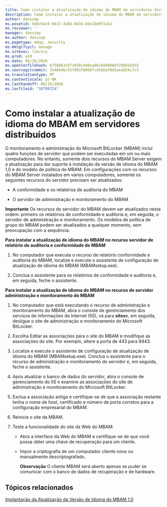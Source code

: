 ```yaml
---
title: Como instalar a atualização de idioma do MBAM em servidores distribuídos
description: Como instalar a atualização de idioma do MBAM em servidores distribuídos
author: dansimp
ms.assetid: 5ddc64c6-0417-4a04-843e-b5e18d9f1a52
ms.reviewer: ''
manager: dansimp
ms.author: dansimp
ms.pagetype: mdop, security
ms.mktglfcycl: manage
ms.sitesec: library
ms.prod: w10
ms.date: 06/16/2016
ms.openlocfilehash: 6758463c6fc038c4d6ea86c0d49804f29bb543d3
ms.sourcegitcommit: 354664bc527d93f80687cd2eba70d1eea024c7c3
ms.translationtype: MT
ms.contentlocale: pt-BR
ms.lasthandoff: 06/26/2020
ms.locfileid: "10799724"
---
```

# Como instalar a atualização de idioma do MBAM em servidores distribuídos


O monitoramento e administração do Microsoft BitLocker (MBAM) inclui quatro funções de servidor que podem ser executadas em um ou mais computadores. No entanto, somente dois recursos do MBAM Server exigem a atualização para dar suporte à instalação da versão de idioma do MBAM 1,0 e do modelo de política de MBAM. Em configurações com os recursos do MBAM Server instalados em vários computadores, somente os seguintes recursos do servidor precisam ser atualizados:

-   A conformidade e os relatórios de auditoria do MBAM

-   O servidor de administração e monitoramento do MBAM

**Importante**  Os recursos do servidor do MBAM devem ser atualizados nesta ordem: primeiro os relatórios de conformidade e auditoria e, em seguida, o servidor de administração e monitoramento. Os modelos de política de grupo do MBAM podem ser atualizados a qualquer momento, sem preocupação com a sequência.

 

**Para instalar a atualização de idioma do MBAM no recurso servidor de relatório de auditoria e conformidade do MBAM**

1.  No computador que executa o recurso de relatório conformidade e auditoria do MBAM, localize e execute o assistente de configuração de atualização de idioma do MBAM (MBAMsetup.exe).

2.  Conclua o assistente para os relatórios de conformidade e auditoria e, em seguida, feche o assistente.

**Para instalar a atualização de idioma do MBAM no recurso de servidor administração e monitoramento do MBAM**

1.  No computador que está executando o recurso de administração e monitoramento do MBAM, abra o console de gerenciamento dos serviços de informações da Internet (IIS), vá para **sites**e, em seguida, desligue o site de administração e monitoramento do Microsoft BitLocker.

2.  Escolha Editar as associações para o site do MBAM e modifique as associações do site. Por exemplo, altere a porta de 443 para 9443.

3.  Localize e execute o assistente de configuração de atualização de idioma do MBAM (MBAMsetup.exe). Conclua o assistente para o recurso de administração e monitoramento do servidor e, em seguida, feche o assistente.

4.  Após atualizar o banco de dados do servidor, abra o console de gerenciamento do IIS e examine as associações do site de administração e monitoramento do Microsoft BitLocker.

5.  Exclua a associação antiga e certifique-se de que a associação restante tenha o nome de host, certificado e número de porta corretos para a configuração empresarial do MBAM.

6.  Reinicie o site da MBAM.

7.  Teste a funcionalidade do site da Web do MBAM:

    -   Abra a interface da Web do MBAM e certifique-se de que você possa obter uma chave de recuperação para um cliente.

    -   Impor a criptografia de um computador cliente novo ou manualmente descriptografado.

        **Observação**  O cliente MBAM será aberto apenas se puder se comunicar com o banco de dados de recuperação e de hardware.

         

## Tópicos relacionados


[Implantação da Atualização da Versão de Idioma do MBAM 1.0](deploying-the-mbam-10-language-release-update.md)

 

 





